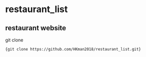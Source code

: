 # restaurant_list

## restaurant website

git clone
    
    {git clone https://github.com/HKman2018/restaurant_list.git}
